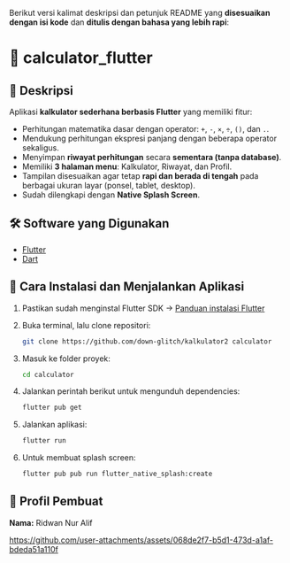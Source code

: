 Berikut versi kalimat deskripsi dan petunjuk README yang **disesuaikan dengan isi kode** dan **ditulis dengan bahasa yang lebih rapi**:



# 📱 calculator\_flutter

## 📝 Deskripsi

Aplikasi **kalkulator sederhana berbasis Flutter** yang memiliki fitur:

* Perhitungan matematika dasar dengan operator: `+`, `-`, `×`, `÷`, `()`, dan `.`.
* Mendukung perhitungan ekspresi panjang dengan beberapa operator sekaligus.
* Menyimpan **riwayat perhitungan** secara **sementara (tanpa database)**.
* Memiliki **3 halaman menu**: Kalkulator, Riwayat, dan Profil.
* Tampilan disesuaikan agar tetap **rapi dan berada di tengah** pada berbagai ukuran layar (ponsel, tablet, desktop).
* Sudah dilengkapi dengan **Native Splash Screen**.



## 🛠️ Software yang Digunakan

* [Flutter](https://flutter.dev/)
* [Dart](https://dart.dev/)



## 🚀 Cara Instalasi dan Menjalankan Aplikasi

1. Pastikan sudah menginstal Flutter SDK
   → [Panduan instalasi Flutter](https://docs.flutter.dev/get-started/install)

2. Buka terminal, lalu clone repositori:

   ```bash
   git clone https://github.com/down-glitch/kalkulator2 calculator
   ```

3. Masuk ke folder proyek:

   ```bash
   cd calculator
   ```

4. Jalankan perintah berikut untuk mengunduh dependencies:

   ```bash
   flutter pub get
   ```

5. Jalankan aplikasi:

   ```bash
   flutter run
   ```

6. Untuk membuat splash screen:

   ```bash
   flutter pub pub run flutter_native_splash:create
   ```



## 👤 Profil Pembuat

**Nama:** Ridwan Nur Alif



https://github.com/user-attachments/assets/068de2f7-b5d1-473d-a1af-bdeda51a110f


